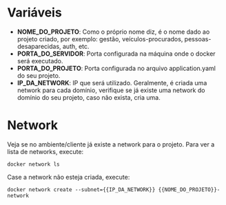 # Variáveis
- **NOME_DO_PROJETO**: Como o próprio nome diz, é o nome dado ao projeto criado, por exemplo: gestão, veículos-procurados, pessoas-desaparecidas, auth, etc.
- **PORTA_DO_SERVIDOR**: Porta configurada na máquina onde o docker será executado.
- **PORTA_DO_PROJETO**: Porta configurada no arquivo application.yaml do seu projeto.
- **IP_DA_NETWORK**: IP que será utilizado. Geralmente, é criada uma network para cada domínio, verifique se já existe uma network do domínio do seu projeto, caso não exista, cria uma.

# Network
Veja se no ambiente/cliente já existe a network para o projeto.
Para ver a lista de networks, execute:
```
docker network ls
```
Case a network não esteja criada, execute:
```
docker network create --subnet={{IP_DA_NETWORK}} {{NOME_DO_PROJETO}}-network
```
